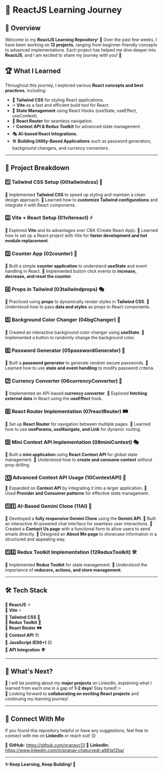 # 🚀 ReactJS Learning Journey

## 📌 Overview

Welcome to my **ReactJS Learning Repository**! 🎉 Over the past few weeks, I have been working on **12 projects**, ranging from beginner-friendly concepts to advanced implementations. Each project has helped me dive deeper into **ReactJS**, and I am excited to share my journey with you! 🚀

## 🏆 What I Learned

Throughout this journey, I explored various **React concepts and best practices**, including:
- 🎨 **Tailwind CSS** for styling React applications.
- 🔥 **Vite** as a fast and efficient build tool for React.
- 🔄 **State Management** using React Hooks (useState, useEffect, useContext).
- 📌 **React Router** for seamless navigation.
- ⚡ **Context API & Redux Toolkit** for advanced state management.
- 🎭 **AI-based React Integrations**.
- 🛠 **Building Utility-Based Applications** such as password generators, background changers, and currency converters.

---

## 📂 Project Breakdown

### 1️⃣ **Tailwind CSS Setup (00tailwindcss)** 🎨
🔹 Implemented **Tailwind CSS** to speed up styling and maintain a clean design approach.
🔹 Learned how to **customize Tailwind configurations** and integrate it with React components.

### 2️⃣ **Vite + React Setup (01vitereact)** ⚡
🔹 Explored **Vite** and its advantages over CRA (Create React App).
🔹 Learned how to set up a React project with Vite for **faster development and hot module replacement**.

### 3️⃣ **Counter App (02counter)** 🔢
🔹 Built a simple **counter application** to understand **useState** and event handling in React.
🔹 Implemented button click events to **increase, decrease, and reset the counter**.

### 4️⃣ **Props in Tailwind (03tailwindprops)** 🎭
🔹 Practiced using **props** to dynamically render styles in **Tailwind CSS**.
🔹 Understood how to pass **data and styles** as props to React components.

### 5️⃣ **Background Color Changer (04bgChanger)** 🎨
🔹 Created an interactive background color changer using **useState**.
🔹 Implemented a button to randomly change the background color.

### 6️⃣ **Password Generator (05passwordGenerator)** 🔐
🔹 Built a **password generator** to generate random secure passwords.
🔹 Learned how to use **state and event handling** to modify password criteria.

### 7️⃣ **Currency Converter (06currencyConvertor)** 💱
🔹 Implemented an API-based **currency converter**.
🔹 Explored **fetching external data** in React using the **useEffect** hook.

### 8️⃣ **React Router Implementation (07reactRouter)** 🛤️
🔹 Set up **React Router** for navigation between multiple pages.
🔹 Learned how to use **useParams, useNavigate, and Link** for dynamic routing.

### 9️⃣ **Mini Context API Implementation (08miniContext)** 🎭
🔹 Built a **mini application** using **React Context API** for global state management.
🔹 Understood how to **create and consume context** without prop drilling.

### 🔟 **Advanced Context API Usage (10ContextAPI)** 🔄
🔹 Expanded on **Context API** by integrating it into a larger application.
🔹 Used **Provider and Consumer patterns** for effective state management.

### 1️⃣1️⃣ **AI-Based Gemini Clone (11AI)** 🤖
🔹 Developed a **fully responsive Gemini Clone** using the **Gemini API**.
🔹 Built an interactive AI-powered chat interface for seamless user interactions.
🔹 Created a **Contact Us page** with a functional form to allow users to send emails directly.
🔹 Designed an **About Me page** to showcase information in a structured and appealing way.

### 1️⃣2️⃣ **Redux Toolkit Implementation (12ReduxToolkit)** 🛠️
🔹 Implemented **Redux Toolkit** for state management.
🔹 Understood the importance of **reducers, actions, and store management**.

---

## 🛠 Tech Stack

🔹 **ReactJS** ⚛️  
🔹 **Vite** ⚡  
🔹 **Tailwind CSS** 🎨  
🔹 **Redux Toolkit** 🔄  
🔹 **React Router** 🛤️  
🔹 **Context API** 🏗️  
🔹 **JavaScript (ES6+)** 🟨  
🔹 **API Integration** 🌍  

---

## 🚀 What's Next?

🔹 I will be posting about my **major projects** on LinkedIn, explaining what I learned from each one in a gap of **1-2 days**! Stay tuned! 🔥  
🔹 Looking forward to **collaborating on exciting React projects** and continuing my learning journey!  

---

## 🌟 Connect With Me
If you found this repository helpful or have any suggestions, feel free to connect with me on **LinkedIn** or reach out! 😊  

🔗 **GitHub:** https://github.com/pranavc13 
🔗 **LinkedIn:** https://www.linkedin.com/in/pranav-chaturvedi-a961a12ba/  

---

**✨ Keep Learning, Keep Building! 🚀**

